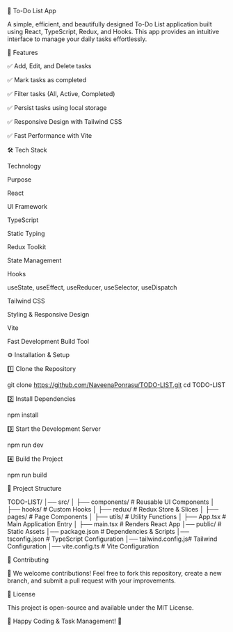 📝 To-Do List App

A simple, efficient, and beautifully designed To-Do List application built using React, TypeScript, Redux, and Hooks. This app provides an intuitive interface to manage your daily tasks effortlessly.

🚀 Features

✅ Add, Edit, and Delete tasks

✅ Mark tasks as completed

✅ Filter tasks (All, Active, Completed)

✅ Persist tasks using local storage

✅ Responsive Design with Tailwind CSS

✅ Fast Performance with Vite

🛠️ Tech Stack

Technology

Purpose

React

UI Framework

TypeScript

Static Typing

Redux Toolkit

State Management

Hooks

useState, useEffect, useReducer, useSelector, useDispatch

Tailwind CSS

Styling & Responsive Design

Vite

Fast Development Build Tool

⚙️ Installation & Setup

1️⃣ Clone the Repository

git clone https://github.com/NaveenaPonrasu/TODO-LIST.git
cd TODO-LIST

2️⃣ Install Dependencies

npm install

3️⃣ Start the Development Server

npm run dev

4️⃣ Build the Project

npm run build

📂 Project Structure

TODO-LIST/
│── src/
│   ├── components/   # Reusable UI Components
│   ├── hooks/        # Custom Hooks
│   ├── redux/        # Redux Store & Slices
│   ├── pages/        # Page Components
│   ├── utils/        # Utility Functions
│   ├── App.tsx       # Main Application Entry
│   ├── main.tsx      # Renders React App
│── public/           # Static Assets
│── package.json      # Dependencies & Scripts
│── tsconfig.json     # TypeScript Configuration
│── tailwind.config.js# Tailwind Configuration
│── vite.config.ts    # Vite Configuration

🤝 Contributing

🚀 We welcome contributions! Feel free to fork this repository, create a new branch, and submit a pull request with your improvements.

📜 License

This project is open-source and available under the MIT License.

🎯 Happy Coding & Task Management! 🚀

